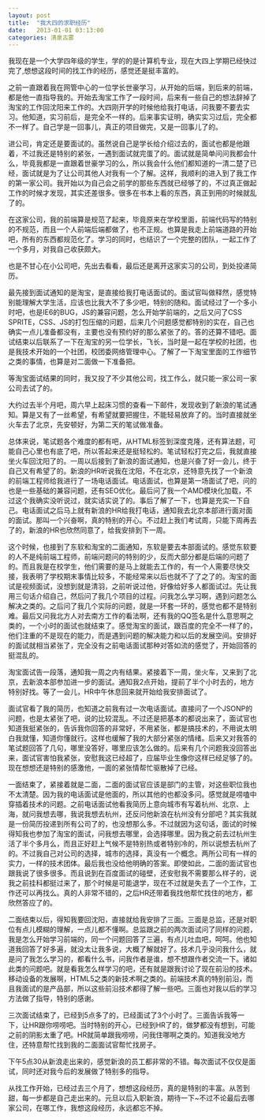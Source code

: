 ```yaml
---
layout: post
title:  "我大四的求职经历"
date:   2013-01-01 03:13:00
categories: 清泉古雾
---
```

我现在是一个大学四年级的学生，学的的是计算机专业，现在大四上学期已经快过完了,想想这段时间的找工作的经历，感觉还是挺丰富的。

之前一直跟着我在网管中心的一位学长世豪学习，从开始的后端，到后来的前端，都是他一直指导我的。开始去淘宝工作了一段时间，后来有一些自己的想法辞掉了淘宝的工作回沈阳来工作的。大四刚开学的时候他给我打电话，问我要不要去实习。他知道，实习前后，是完全不一样的。后来事实证明，确实实习过后，完全都不一样了。自己学是一回事儿，真正的项目做完，又是一回事儿了的。

进公司，肯定还是要面试的。虽然说自己是学长给介绍过去的，面试也都是他跟着，不过我还是特别的紧张，一遇到面试就完蛋了的。面试就是简单问问我都会什么，毕竟我都是一直跟着世豪学习的么，所以我会什么他们都知道的一清二楚了已经，面试就是为了让公司其他人对我有一个了解。这样，我顺利的进入到了我工作的第一家公司。我开始以为自己会之前学的那些东西就已经够了的，不过真正做起工作的时候才发现，其实还差很多。很多在书本上看的东西，真正到用的时候就乱了的。

在这家公司，我的前端算是规范了起来，毕竟原来在学校里面，前端代码写的特别的不规范，而且一个人前端后端都做了，也不正规。也算是我走上前端道路的开始吧，所有的东西都规范化了。学习的同时，也结识了一个完整的团队，一起工作了一个多月，对我自己收获颇大。

也是不甘心在小公司吧，先出去看看，最后还是离开这家实习的公司，到处投递简历。

最先接到面试通知的是淘宝，是直接给我打电话面试的。面试官叫做释然，感觉特别能理解大学生活，应该也比我大不了多少吧，特别的随和。面试经过了一个多小时吧，也是IE6的BUG，JS的兼容问题，怎么开始学前端的，之后又问了CSS SPRITE，CSS、JS的打包压缩的问题，后来几个问题感觉都特别的实在，自己也确实一点儿准备都没有，主要也没有预约好的那么紧张了的。答的还算不错吧。面试结束以后联系了一下在淘宝的另一位学长，飞长，当时是一起在学校的社团，也是我技术开始的一个社团，校团委网络管理中心。了解了一下淘宝里面的工作细节之类的事情，也算是对二面做一下准备把。

等淘宝面试结果的同时，我又投了不少其他公司，找工作么，就只能一家公司一家公司去试了的。

大约过去半个月吧，周六早上起床习惯的查看一下邮件，发现收到了新浪的笔试通知。算是又有了一丝希望，有希望就要把握住，不能轻易放弃了的。当时直接就坐火车去了北京，先安顿好，为第二天的笔试做准备。

总体来说，笔试题各个难度的都有吧，从HTML标签到深度克隆，还有算法题，可能自己心里也有底了吧，所以答起来还是挺轻松的。笔试轻松打完之后，我就直接坐火车回沈阳了的。一周以后接到了新浪的面试通知，也是兴奋了好一会儿，终于自己又有希望了的。新浪的HR听说我在沈阳，不在北京，还特意先找了一个新浪的前端工程师给我进行了一场电话面试。电话面试，也算是第一场面试了吧，问的也是一些基础的兼容问题，还有SEO优化。最后问了我一个AMD模块化加载，不过这个我确实没听说过，就实话实说了的。事后了解了一下，也算是充实一下自己。电话面试之后马上就有新浪的HR给我打电话，通知我去北京本部进行面对面的面试。那叫一个兴奋啊，真的特别的开心。不过赶上我们考试周，只能下周再去了的，新浪的HR也欣然同意了，给我安排到下一周。

这个时候，也接到了东软和淘宝的二面通知，东软是要去本部面试的。感觉东软要的人不是纯前端工程师，前端问题问的特别的少，反而大部分都是后端的问题了的。而且我是在校学生，他们需要的是马上就能去工作的，有一个人需要尽快交接，我表明了学校期末事情比较多，不能经常来以后也就不了了之了的。淘宝的面试是视频面试，没想到就是清羽，之前听说过他，好像给好多人都面试过。先让我用三句话介绍自己，然后问了我几个项目的过程。问我怎么学习啊，遇到问题怎么解决之类的。之后问了我几个实际的问题，就是一环套一环的，感觉也都不是特别难。最后又问我北方人对去南方工作的看法啊，还有我的QQ签名是什么意思啊之类的，一个小时的面试也就结束了。感觉淘宝的面试，跟百度的完全不一样了的，他们注重的不是现在的能力，而是遇到问题的解决能力和以后的发展空间。安排好的面试就相当紧张了，完全没有之前电话面试那种对答如流的感觉了，开始回答的挺混乱的。

淘宝面试告一段落，通知我一周之内有结果。紧接着下一周，坐火车，又来到了北京，去新浪本部参加进一步的面试。通知我2点开始，提前了半个小时去的，地方特别好找。等了一会儿，HR中午休息回来就开始给我安排面试了。

面试官看了我的简历，也知道之前我有过一次电话面试。直接问了一个JSONP的问题，也是太紧张了吧，说的比较混乱。不过还是把基本的都说出来了，面试官也知道我挺紧张的，告诉我你回答的非常好，不用紧张，都是搞技术的，不用说太明白我就懂，知道你懂就行。这样也缓解了我的大部分紧张的情绪。后来又对我答的笔试题回答了几句，哪里没答好，哪里应该怎么做的。后来有几个问题我没回答出来，面试官害怕我紧张，安慰我这已经超了，应届毕业生像你这样已经足够了的。现在想想还是特别的感激他，一面的紧张情帮忙驱散掉了已经。

一面结束了，紧接着就是二面，二面的面试官应该是部门的主管，对这些职位我也不太清楚。因为我的电话面试是他面的，所以其他的也都没多问。感觉就是唠嗑中穿插着技术的问题。之前电话面试他看我简历上意向城市有写着杭州、北京、上海，就问我想去哪，我说我想去杭州，还反问他新浪在杭州没有分部吧？其实我就是一份简历投递到所有公司了的，也没想那么多。不过就因为这句话，面试的时候得知我也参加了淘宝的面试，问我想去哪里，会选择哪里。因为我之前去过杭州生活了半个多月么，而且正好赶上气候不是特别热或者特别冷的，所以说想去杭州了的。不过我自己对公司的选择，城市的选择，真没有一个概念。两所公司有一样的实力，一样的技术团体。最后我也没给他明确的答案。即使如此，二面的面试官也跟我说了很多很多。而且说到在百度面试的碰壁，还安慰我不需要那么样子的，说我之前挂科都挺过来了，那个时候是可能退学，现在不过就是失去了一个工作，工作还可以再找么。真的人非常不错的，之后HR还带着我找他帮忙找住的地方，都欣然答应了的。

二面结束以后，得知我要回沈阳，直接就给我安排了三面。三面是总监，还是对职位有点儿模糊的理解，一点儿都不懂啊。总监跟之前的两次面试问了同样的问题，我是怎么开始学习前端的，同一个问题回答了三遍，有点儿吐血吧，呵呵。他也知道我回答了好多遍，就没太让我多说，大概了解就好了。技术几乎没问我什么，就是问了我怎么学习的，都看什么书，问我作者是谁，想不想跟作者交流一下。诸如此类的问题吧。就是看我怎么样学习的吧，还有就是跟我讨论了现在前沿的技术。移动设备的发展啊，HTML5之类的新技术啊之类的。前端技术真的特别前沿，而且我面试的是产品部，所以这些前沿技术都得了解一些吧。三面也对我以后的学习方法做了指导，特别的感谢。

三次面试结束了，已经到5点多了的，已经面试了3个小时了。三面告诉我等一下，让HR跟你唠唠吧。当时特别的开心，已经到HR了的，做梦都没有想到，可能之前的阴影太重了吧。HR就简单跟我唠唠，问我住哪啊之类的。知道我没地方住，还特意帮忙找到我的二面面试官帮忙找房子。

下午5点30从新浪走出来的，感觉新浪的员工都非常的不错。每次面试不仅仅是面试，同时还对我今后的发展做了特别多的指导。

从找工作开始，已经过去三个月了，想想这段经历，真的是特别的丰富。从苦到甜，每一步都是自己走出来的。元旦以后入职新浪，期待一下~不过不论最后去哪家公司，在哪工作，我想这段经历，永远都忘不掉。
